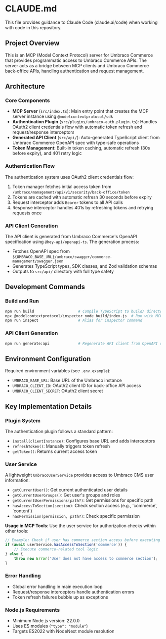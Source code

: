 # CLAUDE.md

This file provides guidance to Claude Code (claude.ai/code) when working with code in this repository.

## Project Overview

This is an MCP (Model Context Protocol) server for Umbraco Commerce that provides programmatic access to Umbraco Commerce APIs. The server acts as a bridge between MCP clients and Umbraco Commerce back-office APIs, handling authentication and request management.

## Architecture

### Core Components

- **MCP Server** (`src/index.ts`): Main entry point that creates the MCP server instance using `@modelcontextprotocol/sdk`
- **Authentication Plugin** (`src/plugins/umbraco-auth.plugin.ts`): Handles OAuth2 client credentials flow with automatic token refresh and request/response interceptors
- **Generated API Client** (`src/api/`): Auto-generated TypeScript client from Umbraco Commerce OpenAPI spec with type-safe operations
- **Token Management**: Built-in token caching, automatic refresh (30s before expiry), and 401 retry logic

### Authentication Flow

The authentication system uses OAuth2 client credentials flow:
1. Token manager fetches initial access token from `/umbraco/management/api/v1/security/back-office/token`
2. Tokens are cached with automatic refresh 30 seconds before expiry
3. Request interceptor adds `Bearer` tokens to all API calls
4. Response interceptor handles 401s by refreshing tokens and retrying requests once

### API Client Generation

The API client is generated from Umbraco Commerce's OpenAPI specification using `@hey-api/openapi-ts`. The generation process:
- Fetches OpenAPI spec from `${UMBRACO_BASE_URL}/umbraco/swagger/commerce-management/swagger.json`
- Generates TypeScript types, SDK classes, and Zod validation schemas
- Outputs to `src/api/` directory with full type safety

## Development Commands

### Build and Run
```bash
npm run build                    # Compile TypeScript to build/ directory
npx @modelcontextprotocol/inspector node build/index.js  # Run with MCP inspector
npm run inspect                  # Alias for inspector command
```

### API Client Generation
```bash
npm run generate:api             # Regenerate API client from OpenAPI spec
```

## Environment Configuration

Required environment variables (see `.env.example`):
- `UMBRACO_BASE_URL`: Base URL of the Umbraco instance
- `UMBRACO_CLIENT_ID`: OAuth2 client ID for back-office API access
- `UMBRACO_CLIENT_SECRET`: OAuth2 client secret

## Key Implementation Details

### Plugin System
The authentication plugin follows a standard pattern:
- `install(clientInstance)`: Configures base URL and adds interceptors
- `refreshToken()`: Manually triggers token refresh
- `getToken()`: Returns current access token

### User Service
A lightweight `UmbracoUserService` provides access to Umbraco CMS user information:
- `getCurrentUser()`: Get current authenticated user details
- `getCurrentUserGroups()`: Get user's groups and roles
- `getCurrentUserPermissions(path?)`: Get permissions for specific path
- `hasAccessToSection(section)`: Check section access (e.g., 'commerce', 'content')
- `hasPermission(permission, path?)`: Check specific permission

**Usage in MCP Tools**: Use the user service for authorization checks within other tools:
```typescript
// Example: Check if user has commerce section access before executing commerce operations
if (await userService.hasAccessToSection('commerce')) {
    // Execute commerce-related tool logic
} else {
    throw new Error('User does not have access to commerce section');
}
```

### Error Handling
- Global error handling in main execution loop
- Request/response interceptors handle authentication errors
- Token refresh failures bubble up as exceptions

### Node.js Requirements
- Minimum Node.js version: 22.0.0
- Uses ES modules (`"type": "module"`)
- Targets ES2022 with NodeNext module resolution